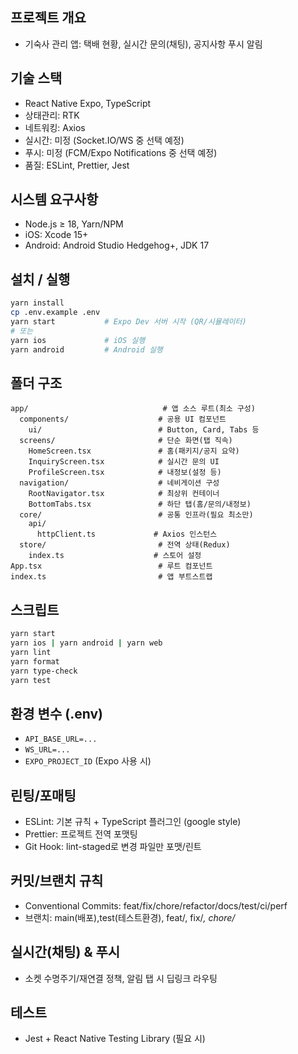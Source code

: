 ## 프로젝트 개요

- 기숙사 관리 앱: 택배 현황, 실시간 문의(채팅), 공지사항 푸시 알림

## 기술 스택

- React Native Expo, TypeScript
- 상태관리: RTK
- 네트워킹: Axios
- 실시간: 미정 (Socket.IO/WS 중 선택 예정)
- 푸시: 미정 (FCM/Expo Notifications 중 선택 예정)
- 품질: ESLint, Prettier, Jest

## 시스템 요구사항

- Node.js ≥ 18, Yarn/NPM
- iOS: Xcode 15+
- Android: Android Studio Hedgehog+, JDK 17

## 설치 / 실행

```bash
yarn install
cp .env.example .env
yarn start           # Expo Dev 서버 시작 (QR/시뮬레이터)
# 또는
yarn ios             # iOS 실행
yarn android         # Android 실행
```

## 폴더 구조

```text
app/                              # 앱 소스 루트(최소 구성)
  components/                    # 공용 UI 컴포넌트
    ui/                          # Button, Card, Tabs 등
  screens/                       # 단순 화면(탭 직속)
    HomeScreen.tsx               # 홈(패키지/공지 요약)
    InquiryScreen.tsx            # 실시간 문의 UI
    ProfileScreen.tsx            # 내정보(설정 등)
  navigation/                    # 네비게이션 구성
    RootNavigator.tsx            # 최상위 컨테이너
    BottomTabs.tsx               # 하단 탭(홈/문의/내정보)
  core/                          # 공통 인프라(필요 최소만)
    api/
      httpClient.ts             # Axios 인스턴스
  store/                         # 전역 상태(Redux)
    index.ts                    # 스토어 설정
App.tsx                          # 루트 컴포넌트
index.ts                         # 앱 부트스트랩
```

## 스크립트

```bash
yarn start
yarn ios | yarn android | yarn web
yarn lint
yarn format
yarn type-check
yarn test
```

## 환경 변수 (.env)

- `API_BASE_URL=...`
- `WS_URL=...`
- `EXPO_PROJECT_ID` (Expo 사용 시)

## 린팅/포매팅

- ESLint: 기본 규칙 + TypeScript 플러그인 (google style)
- Prettier: 프로젝트 전역 포맷팅
- Git Hook: lint-staged로 변경 파일만 포맷/린트

## 커밋/브랜치 규칙

- Conventional Commits: feat/fix/chore/refactor/docs/test/ci/perf
- 브랜치: main(배포),test(테스트환경), feat/, fix/_, chore/_

## 실시간(채팅) & 푸시

- 소켓 수명주기/재연결 정책, 알림 탭 시 딥링크 라우팅

## 테스트

- Jest + React Native Testing Library (필요 시)
